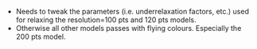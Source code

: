 - Needs to tweak the parameters (i.e. underrelaxation factors, etc.) used for relaxing the resolution=100 pts and 120 pts models.
- Otherwise all other models passes with flying colours. Especially the 200 pts model.
